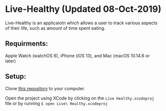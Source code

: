 # Live-Healthy (Updated 08-Oct-2019)

Live-Healthy is an applicaiotn which allows a user to track various aspects of their life, such as amount of time spent eating.


## Requirments:
Apple Watch (watchOS 6), iPhone (iOS 13), and Mac (macOS 10.14.6 or later)

## Setup:
Clone [this repository](https://github.com/r-kondaveeti/Live-Healthy.git) to your computer.

Open the project using XCode by clicking on the ```Live Healthy.xcodeproj``` file or by running
```$ open Live\ Healthy.xcodeproj```

